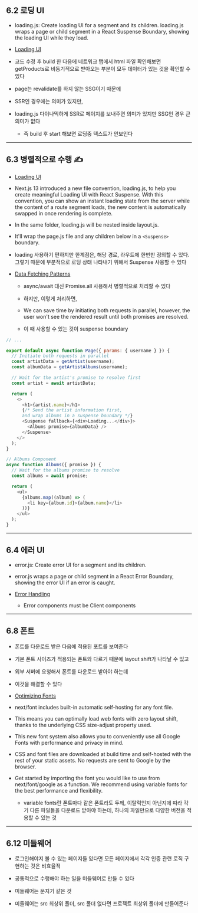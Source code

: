 ## 6.2 로딩 UI

- loading.js: Create loading UI for a segment and its children. loading.js wraps a page or child segment in a React Suspense Boundary, showing the loading UI while they load.

- [Loading UI](https://beta.nextjs.org/docs/routing/loading-ui)

- 코드 수정 후 build 한 다음에 네트워크 탭에서 html 파일 확인해보면 getProducts로 비동기적으로 받아오는 부분이 모두 데이터가 있는 것을 확인할 수 있다

- page는 revalidate를 하지 않는 SSG이기 때문에

- SSR인 경우에는 의미가 있지만,

- loading.js 다이나믹하게 SSR로 페이지를 보내주면 의미가 있지만 SSG인 경우 큰 의미가 없다

  - 즉 build 후 start 해보면 로딩중 텍스트가 안보인다

---

## 6.3 병렬적으로 수행 ✍️

- [Loading UI](https://beta.nextjs.org/docs/routing/loading-ui)

- Next.js 13 introduced a new file convention, loading.js, to help you create meaningful Loading UI with React Suspense. With this convention, you can show an instant loading state from the server while the content of a route segment loads, the new content is automatically swapped in once rendering is complete.

- In the same folder, loading.js will be nested inside layout.js.

- It'll wrap the page.js file and any children below in a `<Suspense>` boundary.

- loading 사용하기 편하지만 한계점은, 해당 경로, 라우트에 한번만 정의할 수 있다. 그렇기 때문에 부분적으로 로딩 상태 나타내기 위해서 Suspense 사용할 수 있다

- [Data Fetching Patterns](https://beta.nextjs.org/docs/data-fetching/fetching#parallel-data-fetching)

  - async/await 대신 Promise.all 사용해서 병렬적으로 처리할 수 있다

  - 하지만, 이렇게 처리하면,

  - We can save time by initiating both requests in parallel, however, the user won't see the rendered result until both promises are resolved.

  - 이 때 사용할 수 있는 것이 suspense boundary

```js
// ...

export default async function Page({ params: { username } }) {
  // Initiate both requests in parallel
  const artistData = getArtist(username);
  const albumData = getArtistAlbums(username);

  // Wait for the artist's promise to resolve first
  const artist = await artistData;

  return (
    <>
      <h1>{artist.name}</h1>
      {/* Send the artist information first,
      and wrap albums in a suspense boundary */}
      <Suspense fallback={<div>Loading...</div>}>
        <Albums promise={albumData} />
      </Suspense>
    </>
  );
}

// Albums Component
async function Albums({ promise }) {
  // Wait for the albums promise to resolve
  const albums = await promise;

  return (
    <ul>
      {albums.map((album) => (
        <li key={album.id}>{album.name}</li>
      ))}
    </ul>
  );
}
```

---

## 6.4 에러 UI

- error.js: Create error UI for a segment and its children.

- error.js wraps a page or child segment in a React Error Boundary, showing the error UI if an error is caught.

- [Error Handling](https://beta.nextjs.org/docs/routing/error-handling)

  - Error components must be Client components

---

## 6.8 폰트

- 폰트를 다운로드 받은 다음에 적용된 포트를 보여준다

- 기본 폰트 사이즈가 적용되는 폰트와 다르기 때문에 layout shift가 나타날 수 있고

- 외부 서버에 요청해서 폰트를 다운로드 받아야 하는데

- 이것을 해결할 수 있다

- [Optimizing Fonts](https://beta.nextjs.org/docs/optimizing/fonts)

- next/font includes built-in automatic self-hosting for any font file.

- This means you can optimally load web fonts with zero layout shift, thanks to the underlying CSS size-adjust property used.

- This new font system also allows you to conveniently use all Google Fonts with performance and privacy in mind.

- CSS and font files are downloaded at build time and self-hosted with the rest of your static assets. No requests are sent to Google by the browser.

- Get started by importing the font you would like to use from next/font/google as a function. We recommend using variable fonts for the best performance and flexibility.

  - variable fonts란 폰트마다 같은 폰트라도 두께, 이탈릭인지 아닌지에 따라 각기 다른 파일들을 다운로드 받아야 하는데, 하나의 파일만으로 다양한 버전을 적용할 수 있는 것

---

## 6.12 미들웨어

- 로그인해야지 볼 수 있는 페이지들 있다면 모든 페이지에서 각각 인증 관련 로직 구현하는 것은 비효율적

- 공통적으로 수행해야 하는 일을 미들웨어로 만들 수 있다

- 미들웨어는 문지기 같은 것

- 미들웨어는 src 최상위 폴더, src 폴더 없다면 프로젝트 최상위 폴더에 만들어준다
